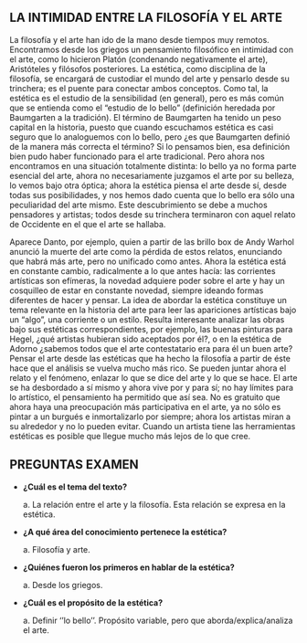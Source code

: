 ## LA INTIMIDAD ENTRE LA FILOSOFÍA Y EL ARTE

La filosofía y el arte han ido de la mano desde tiempos muy remotos. Encontramos desde los griegos un pensamiento filosófico en intimidad con el arte, como lo hicieron Platón (condenando negativamente el arte), Aristóteles y filósofos posteriores. La estética, como disciplina de la filosofía, se encargará de custodiar el mundo del arte y pensarlo desde su trinchera; es el puente para conectar ambos conceptos. Como tal, la estética es el estudio de la sensibilidad (en general), pero es más común que se entienda como el “estudio de lo bello” (definición heredada por Baumgarten a la tradición). El término de Baumgarten ha tenido un peso capital en la historia, puesto que cuando escuchamos estética es casi seguro que lo analoguemos con lo bello, pero ¿es que Baumgarten definió de la manera más correcta el término? Si lo pensamos bien, esa definición bien pudo haber funcionado para el arte tradicional. Pero ahora nos encontramos en una situación totalmente distinta: lo bello ya no forma parte esencial del arte, ahora no necesariamente juzgamos el arte por su belleza, lo vemos bajo otra óptica; ahora la estética piensa el arte desde sí, desde todas sus posibilidades, y nos hemos dado cuenta que lo bello era sólo una peculiaridad del arte mismo. Este descubrimiento se debe a muchos pensadores y artistas; todos desde su trinchera terminaron con aquel relato de Occidente en el que el arte se hallaba.

Aparece Danto, por ejemplo, quien a partir de las brillo box de Andy Warhol anunció la muerte del arte como la pérdida de estos relatos, enunciando que habrá más arte, pero no unificado como antes. Ahora la estética está en constante cambio, radicalmente a lo que antes hacía: las corrientes artísticas son efímeras, la novedad adquiere poder sobre el arte y hay un cosquilleo de estar en constante novedad, siempre ideando formas diferentes de hacer y pensar. La idea de abordar la estética constituye un tema relevante en la historia del arte para leer las apariciones artísticas bajo un “algo”, una corriente o un estilo. Resulta interesante analizar las obras bajo sus estéticas correspondientes, por ejemplo, las buenas pinturas para Hegel, ¿qué artistas hubieran sido aceptados por él?, o en la estética de Adorno ¿sabemos todos que el arte contestatario era para él un buen arte? Pensar el arte desde las estéticas que ha hecho la filosofía a partir de éste hace que el análisis se vuelva mucho más rico. Se pueden juntar ahora el relato y el fenómeno, enlazar lo que se dice del arte y lo que se hace. El arte se ha desbordado a sí mismo y ahora vive por y para sí; no hay límites para lo artístico, el pensamiento ha permitido que así sea. No es gratuito que ahora haya una preocupación más participativa en el arte, ya no sólo es pintar a un burgués e inmortalizarlo por siempre; ahora los artistas miran a su alrededor y no lo pueden evitar. Cuando un artista tiene las herramientas estéticas es posible que llegue mucho más lejos de lo que cree.

## PREGUNTAS EXAMEN

- **¿Cuál es el tema del texto?**

  a. La relación entre el arte y la filosofía. Esta relación se expresa en la estética.

- **¿A qué área del conocimiento pertenece la estética?**

  a. Filosofía y arte.

- **¿Quiénes fueron los primeros en hablar de la estética?**

  a. Desde los griegos.

- **¿Cuál es el propósito de la estética?**

  a. Definir ‘’lo bello’’. Propósito variable, pero que aborda/explica/analiza el arte.

